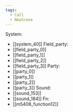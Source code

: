 ```yaml
---
tags:
  - Call
  - NewScene
---
```

System:
- [[system_40]]
Field_party:
- [[field_party_0]]
- [[field_party_1]]
- [[field_party_2]]
- [[field_party_3]]
Party:
- [[party_0]]
- [[party_1]]
- [[party_2]]
- [[party_3]]
Sound:
- [[sound_153]]
- [[sound_184]]
Fn:
- [[m5408_function12]]

